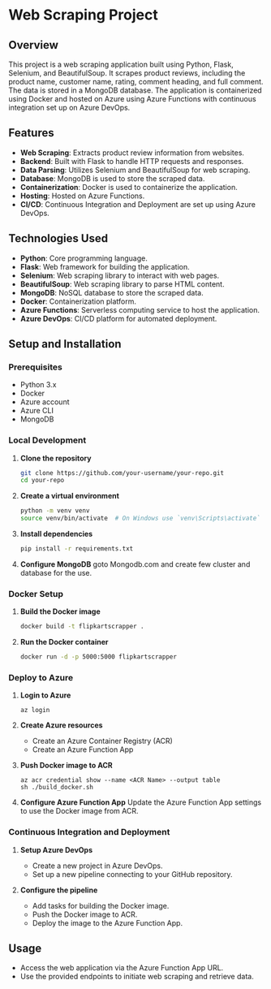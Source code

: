 # Web Scraping Project

## Overview

This project is a web scraping application built using Python, Flask, Selenium, and BeautifulSoup. It scrapes product reviews, including the product name, customer name, rating, comment heading, and full comment. The data is stored in a MongoDB database. The application is containerized using Docker and hosted on Azure using Azure Functions with continuous integration set up on Azure DevOps.

## Features

- **Web Scraping**: Extracts product review information from websites.
- **Backend**: Built with Flask to handle HTTP requests and responses.
- **Data Parsing**: Utilizes Selenium and BeautifulSoup for web scraping.
- **Database**: MongoDB is used to store the scraped data.
- **Containerization**: Docker is used to containerize the application.
- **Hosting**: Hosted on Azure Functions.
- **CI/CD**: Continuous Integration and Deployment are set up using Azure DevOps.

## Technologies Used

- **Python**: Core programming language.
- **Flask**: Web framework for building the application.
- **Selenium**: Web scraping library to interact with web pages.
- **BeautifulSoup**: Web scraping library to parse HTML content.
- **MongoDB**: NoSQL database to store the scraped data.
- **Docker**: Containerization platform.
- **Azure Functions**: Serverless computing service to host the application.
- **Azure DevOps**: CI/CD platform for automated deployment.

## Setup and Installation

### Prerequisites

- Python 3.x
- Docker
- Azure account
- Azure CLI
- MongoDB

### Local Development

1. **Clone the repository**
    ```sh
    git clone https://github.com/your-username/your-repo.git
    cd your-repo
    ```

2. **Create a virtual environment**
    ```sh
    python -m venv venv
    source venv/bin/activate  # On Windows use `venv\Scripts\activate`
    ```

3. **Install dependencies**
    ```sh
    pip install -r requirements.txt
    ```

4. **Configure MongoDB**
    goto Mongodb.com and create few cluster and database for the use.


### Docker Setup

1. **Build the Docker image**
    ```sh
    docker build -t flipkartscrapper .
    ```

2. **Run the Docker container**
    ```sh
    docker run -d -p 5000:5000 flipkartscrapper
    ```

### Deploy to Azure

1. **Login to Azure**
    ```
    az login
    ```

2. **Create Azure resources**
    - Create an Azure Container Registry (ACR)
    - Create an Azure Function App

3. **Push Docker image to ACR**
    ```
    az acr credential show --name <ACR Name> --output table
    sh ./build_docker.sh
    ```

4. **Configure Azure Function App**
    Update the Azure Function App settings to use the Docker image from ACR.

### Continuous Integration and Deployment

1. **Setup Azure DevOps**
    - Create a new project in Azure DevOps.
    - Set up a new pipeline connecting to your GitHub repository.

2. **Configure the pipeline**
    - Add tasks for building the Docker image.
    - Push the Docker image to ACR.
    - Deploy the image to the Azure Function App.

## Usage

- Access the web application via the Azure Function App URL.
- Use the provided endpoints to initiate web scraping and retrieve data.
